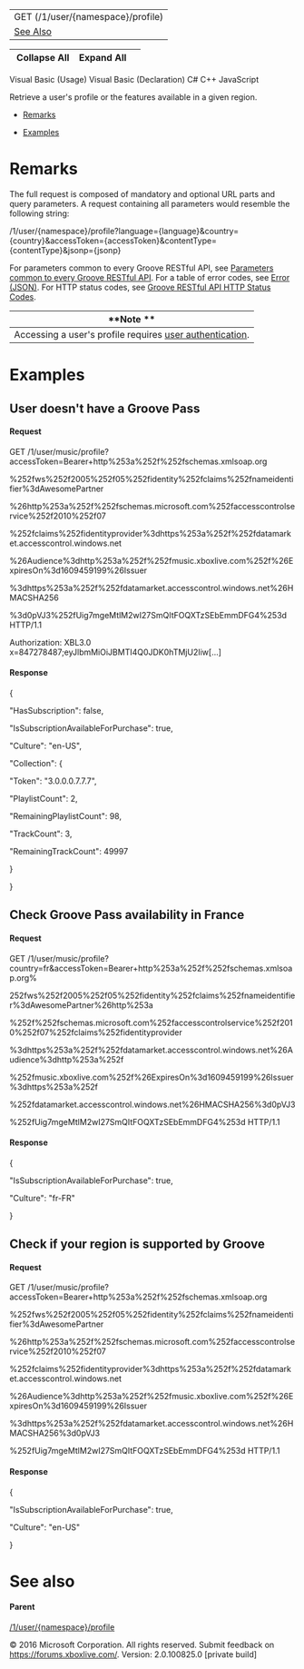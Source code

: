 |                                   |
|-----------------------------------|
| GET (/1/user/{namespace}/profile) |
| [See Also](#seeAlsoToggle)        |

|  Collapse All    Expand All     |
|---------------------------------|

Visual Basic (Usage)
Visual Basic (Declaration)
C\#
C++
JavaScript

Retrieve a user's profile or the features available in a given region.

-   [Remarks](#remarks)

-   [Examples](#examples)

Remarks
=======

The full request is composed of mandatory and optional URL parts and query parameters. A request containing all parameters would resemble the following string:

/1/user/{namespace}/profile?language={language}&country={country}&accessToken={accessToken}&contentType={contentType}&jsonp={jsonp}

For parameters common to every Groove RESTful API, see [Parameters common to every Groove RESTful API](../Endpointdocumentation/CommonParameters.htm). For a table of error codes, see [Error (JSON)](../Endpointdocumentation/JSON_Error.htm). For HTTP status codes, see [Groove RESTful API HTTP Status Codes](../Endpointdocumentation/HTTPStatusCodes.htm).

| **Note **                                                                                                         |
|-------------------------------------------------------------------------------------------------------------------|
| Accessing a user's profile requires [user authentication](http://msdn.microsoft.com/en-us/library/dn768189.aspx). |

Examples
========

User doesn't have a Groove Pass
-------------------------------

#### Request

GET /1/user/music/profile?accessToken=Bearer+http%253a%252f%252fschemas.xmlsoap.org

%252fws%252f2005%252f05%252fidentity%252fclaims%252fnameidentifier%3dAwesomePartner

%26http%253a%252f%252fschemas.microsoft.com%252faccesscontrolservice%252f2010%252f07

%252fclaims%252fidentityprovider%3dhttps%253a%252f%252fdatamarket.accesscontrol.windows.net

%26Audience%3dhttp%253a%252f%252fmusic.xboxlive.com%252f%26ExpiresOn%3d1609459199%26Issuer

%3dhttps%253a%252f%252fdatamarket.accesscontrol.windows.net%26HMACSHA256

%3d0pVJ3%252fUig7mgeMtlM2wI27SmQItFOQXTzSEbEmmDFG4%253d HTTP/1.1

Authorization: XBL3.0 x=847278487;eyJlbmMiOiJBMTI4Q0JDK0hTMjU2Iiw\[...\]

#### Response

{

"HasSubscription": false,

"IsSubscriptionAvailableForPurchase": true,

"Culture": "en-US",

"Collection": {

"Token": "3.0.0.0.7.7.7",

"PlaylistCount": 2,

"RemainingPlaylistCount": 98,

"TrackCount": 3,

"RemainingTrackCount": 49997

}

}

Check Groove Pass availability in France
----------------------------------------

#### Request

GET /1/user/music/profile?country=fr&accessToken=Bearer+http%253a%252f%252fschemas.xmlsoap.org%

252fws%252f2005%252f05%252fidentity%252fclaims%252fnameidentifier%3dAwesomePartner%26http%253a

%252f%252fschemas.microsoft.com%252faccesscontrolservice%252f2010%252f07%252fclaims%252fidentityprovider

%3dhttps%253a%252f%252fdatamarket.accesscontrol.windows.net%26Audience%3dhttp%253a%252f

%252fmusic.xboxlive.com%252f%26ExpiresOn%3d1609459199%26Issuer%3dhttps%253a%252f

%252fdatamarket.accesscontrol.windows.net%26HMACSHA256%3d0pVJ3

%252fUig7mgeMtlM2wI27SmQItFOQXTzSEbEmmDFG4%253d HTTP/1.1

#### Response

{

"IsSubscriptionAvailableForPurchase": true,

"Culture": "fr-FR"

}

Check if your region is supported by Groove
-------------------------------------------

#### Request

GET /1/user/music/profile?accessToken=Bearer+http%253a%252f%252fschemas.xmlsoap.org

%252fws%252f2005%252f05%252fidentity%252fclaims%252fnameidentifier%3dAwesomePartner

%26http%253a%252f%252fschemas.microsoft.com%252faccesscontrolservice%252f2010%252f07

%252fclaims%252fidentityprovider%3dhttps%253a%252f%252fdatamarket.accesscontrol.windows.net

%26Audience%3dhttp%253a%252f%252fmusic.xboxlive.com%252f%26ExpiresOn%3d1609459199%26Issuer

%3dhttps%253a%252f%252fdatamarket.accesscontrol.windows.net%26HMACSHA256%3d0pVJ3

%252fUig7mgeMtlM2wI27SmQItFOQXTzSEbEmmDFG4%253d HTTP/1.1

#### Response

{

"IsSubscriptionAvailableForPurchase": true,

"Culture": "en-US"

}

See also
========

#### Parent

[/1/user/{namespace}/profile](../Endpointdocumentation/URI_UserNamespaceProfile.htm)

© 2016 Microsoft Corporation. All rights reserved.
Submit feedback on <https://forums.xboxlive.com/>.
Version: 2.0.100825.0 \[private build\]
